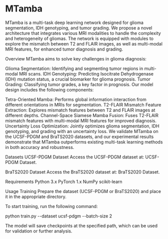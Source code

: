 # MTamba
MTamba is a multi-task deep learning network designed for glioma segmentation, IDH genotyping, and tumor grading. We propose a novel architecture that integrates various MRI modalities to handle the complexity and heterogeneity of gliomas. The network is equipped with modules to explore the mismatch between T2 and FLAIR images, as well as multi-modal MRI features, for enhanced tumor diagnosis and grading.

Overview
MTamba aims to solve key challenges in glioma diagnosis:

Glioma Segmentation: Identifying and segmenting tumor regions in multi-modal MRI scans.
IDH Genotyping: Predicting Isocitrate Dehydrogenase (IDH) mutation status, a crucial biomarker for glioma prognosis.
Tumor Grading: Classifying tumor grades, a key factor in prognosis.
Our model design includes the following components:

Tetra-Oriented Mamba: Performs global information interaction from different orientations in MRIs for segmentation.
T2-FLAIR Mismatch Feature Extraction: Explores mismatch features between T2 and FLAIR images at different depths.
Channel-Space Siamese Mamba Fusion: Fuses T2-FLAIR mismatch features with multi-modal MRI features for improved diagnosis.
Uncertainty Loss Optimization: Jointly optimizes glioma segmentation, IDH genotyping, and grading with an uncertainty loss.
We validate MTamba on the UCSF-PDGM and BraTS2020 datasets, and our experimental results demonstrate that MTamba outperforms existing multi-task learning methods in both accuracy and robustness.

Datasets
UCSF-PDGM Dataset
Access the UCSF-PDGM dataset at: UCSF-PDGM Dataset.

BraTS2020 Dataset
Access the BraTS2020 dataset at: BraTS2020 Dataset.

Requirements
Python 3.x
PyTorch 1.x
NumPy
scikit-learn

Usage
Training
Prepare the dataset (UCSF-PDGM or BraTS2020) and place it in the appropriate directory.

To start training, run the following command:

python train.py --dataset ucsf-pdgm --batch-size 2

The model will save checkpoints at the specified path, which can be used for validation or further analysis.


